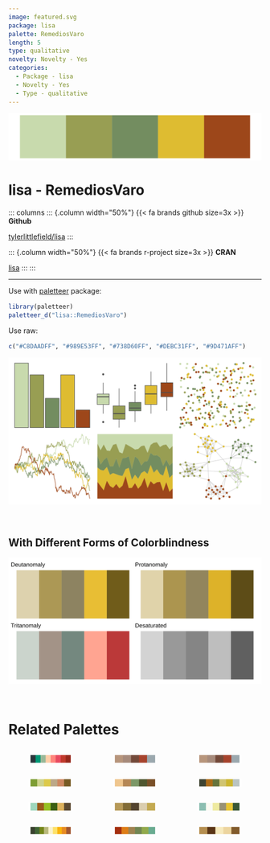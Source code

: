 ```yaml
---
image: featured.svg
package: lisa
palette: RemediosVaro
length: 5
type: qualitative
novelty: Novelty - Yes
categories:
  - Package - lisa
  - Novelty - Yes
  - Type - qualitative
---
```


![](featured.svg)

# lisa - RemediosVaro 

::: columns
::: {.column width="50%"}
{{< fa brands github size=3x >}}
**Github**

[tylerlittlefield/lisa](https://github.com/tylerlittlefield/lisa)
:::

::: {.column width="50%"}
{{< fa brands r-project size=3x >}}
**CRAN**

[lisa](https://CRAN.R-project.org/package=lisa)
:::
:::

<hr> 

Use with [paletteer](https://emilhvitfeldt.github.io/paletteer/) package:

```r
library(paletteer)
paletteer_d("lisa::RemediosVaro")
```

Use raw:

```r
c("#C8DAADFF", "#989E53FF", "#738D60FF", "#DEBC31FF", "#9D471AFF")
``` 

![](examples.png) 

  <br>
  
  ## With Different Forms of Colorblindness
  
  ![](colorblind.svg) 

<br>

# Related Palettes

<div class="list" style="display: grid; grid-template-columns: auto auto auto;"> <figure class="figure">
<a href="../../awtools/a_palette/"> <img src="../../awtools/a_palette/featured.svg" style="width: 100%;" class="figure-img"></a>
</figure> <figure class="figure">
<a href="../../ButterflyColors/hamadryas_feronia/"> <img src="../../ButterflyColors/hamadryas_feronia/featured.svg" style="width: 100%;" class="figure-img"></a>
</figure> <figure class="figure">
<a href="../../ButterflyColors/hamadryas_feronia/"> <img src="../../ButterflyColors/hamadryas_feronia/featured.svg" style="width: 100%;" class="figure-img"></a>
</figure> <figure class="figure">
<a href="../../Manu/Kakapo/"> <img src="../../Manu/Kakapo/featured.svg" style="width: 100%;" class="figure-img"></a>
</figure> <figure class="figure">
<a href="../../calecopal/oak/"> <img src="../../calecopal/oak/featured.svg" style="width: 100%;" class="figure-img"></a>
</figure> <figure class="figure">
<a href="../../Manu/Titipounamu/"> <img src="../../Manu/Titipounamu/featured.svg" style="width: 100%;" class="figure-img"></a>
</figure> <figure class="figure">
<a href="../../MoMAColors/Liu/"> <img src="../../MoMAColors/Liu/featured.svg" style="width: 100%;" class="figure-img"></a>
</figure> <figure class="figure">
<a href="../../lisa/JohnQuidor/"> <img src="../../lisa/JohnQuidor/featured.svg" style="width: 100%;" class="figure-img"></a>
</figure> <figure class="figure">
<a href="../../nationalparkcolors/Yellowstone/"> <img src="../../nationalparkcolors/Yellowstone/featured.svg" style="width: 100%;" class="figure-img"></a>
</figure> <figure class="figure">
<a href="../../NatParksPalettes/Olympic/"> <img src="../../NatParksPalettes/Olympic/featured.svg" style="width: 100%;" class="figure-img"></a>
</figure> <figure class="figure">
<a href="../../ggthemes/excel_Wisp/"> <img src="../../ggthemes/excel_Wisp/featured.svg" style="width: 100%;" class="figure-img"></a>
</figure> <figure class="figure">
<a href="../../tayloRswift/fearless/"> <img src="../../tayloRswift/fearless/featured.svg" style="width: 100%;" class="figure-img"></a>
</figure> 
</div>
